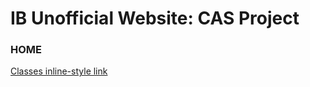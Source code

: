 # IB Unofficial Website: CAS Project 
### HOME
[Classes inline-style link](https://github.com/lizbethrobledo/lizbethrobledo.github.io/blob/002c26243b20c6f8765642e85f753c91c999af9f/Classes)
